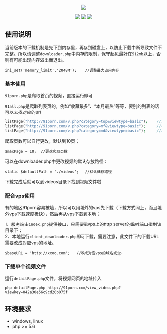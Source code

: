 <p align="center">
    <a href="https://github.com/lxlpokie/91pron"><img src="https://github.com/zzjzz9266a/91porn_php/blob/master/logo.jpg"></a>
</p>

<p align="center">
    <a href="https://github.com/lxlpokie/91pron"><img src="https://img.shields.io/badge/platform-all-lightgrey.svg"></a>
    <a href="https://github.com/lxlpokie/91pron"><img src="https://img.shields.io/apm/l/vim-mode.svg"></a>
    <a href="https://github.com/lxlpokie/91pron"><img src="https://img.shields.io/badge/language-php>=%205.6-orange.svg"></a>
</p>
  
## 使用说明
当前版本的下载机制是先下到内存里，再存到磁盘上，以防止下载中断导致文件不完整。所以请调整`downloader.php`中内存的限制，保守起见最好在`512mb`以上，否则有可能出现内存溢出而退出。  
````
ini_set('memory_limit','2048M');	//调整最大占用内存
````
### 基本使用
`91porn.php`是爬取首页的视频，直接运行即可

`91all.php`是爬取列表页的，例如“收藏最多”、“本月最热”等等，要别的列表的话可以去找对应的url
```` php
listPage("http://91porn.com/v.php?category=top&viewtype=basic");	//本月最热
listPage("http://91porn.com/v.php?category=mf&viewtype=basic");		//收藏最多
listPage("http://91porn.com/v.php?category=md&viewtype=basic");		//本月讨论
````
爬取页数可以自行更改，默认到10页；
````
$maxPage = 10;	//更改爬取页数
````
可以在downloader.php中更改视频的默认存放路径：
````
static $defaultPath = './videos';	//默认储存路径
````

下载完成后就可以到videos目录下找到视频文件啦

### 配合vps使用
有的地区91porn容易被墙，所以可以用境外的vps先下载（下载方式同上，而且境外vps下载速度极快），然后再从vps下载到本地；

1、服务端由`index.php`提供接口，只需要把vps上的http server的监听端口指到该目录下；  
2、本地运行`client_downloader.php`即可下载，需要注意，此文件下的下载URL需要改成对应vps的地址。
````
$baseURL = 'http://xxoo.com';	//改成对应vps的域名或ip
````

### 下载单个视频文件
运行`detailPage.php`文件，将视频网页的地址传入
````
php detailPage.php http://91porn.com/view_video.php?viewkey=042a30e56c9cd20b075f
````

## 环境要求

* windows, linux
* php >= 5.6
